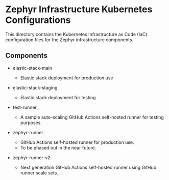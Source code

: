 # Zephyr Infrastructure Kubernetes Configurations

This directory contains the Kubernetes Infrastructure as Code (IaC)
configuration files for the Zephyr infrastructure components.

## Components

* elastic-stack-main

    * Elastic stack deployment for production use

* elastic-stack-staging

    * Elastic stack deployment for testing

* test-runner

    * A sample auto-scaling GitHub Actions self-hosted runner for testing purposes.

* zephyr-runner

    * GitHub Actions self-hosted runner for production use.
    * To be phased out in the near future.

* zephyr-runner-v2

    * Next generation GitHub Actions self-hosted runner using GitHub runner
      scale sets.
